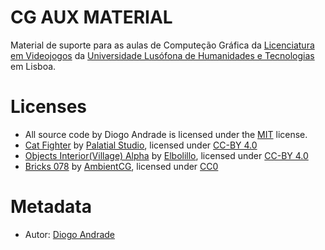 # CG AUX MATERIAL

Material de suporte para as aulas de Computeção Gráfica da [Licenciatura em Videojogos][lv] da [Universidade Lusófona de Humanidades e Tecnologias][ULHT] em Lisboa.

# Licenses

* All source code by Diogo Andrade is licensed under the [MIT] license.
* [Cat Fighter](https://www.fab.com/listings/ccd1f5f9-0183-4406-ae85-573a636989f3) by [Palatial Studio](https://www.fab.com/sellers/Palatial%20Studio), licensed under [CC-BY 4.0]
* [Objects Interior(Village) Alpha](https://www.fab.com/listings/14a08556-64cb-4a80-ac5c-25d60e37016e) by [Elbolillo](https://www.fab.com/sellers/Elbolillo), licensed under [CC-BY 4.0]
* [Bricks 078](https://ambientcg.com/a/Bricks078) by [AmbientCG](https://ambientcg.com/), licensed under [CC0]

# Metadata

* Autor: [Diogo Andrade]

[Diogo Andrade]:https://github.com/DiogoDeAndrade
[NaughtyAttributes]:https://github.com/dbrizov/NaughtyAttributes
[ULHT]:https://www.ulusofona.pt/
[lv]:https://www.ulusofona.pt/licenciatura/videojogos
[CC0]:https://creativecommons.org/publicdomain/zero/1.0/
[CC-BY 3.0]:https://creativecommons.org/licenses/by/3.0/
[CC-BY 4.0]:https://creativecommons.org/licenses/by/4.0/
[MIT]:LICENSE
